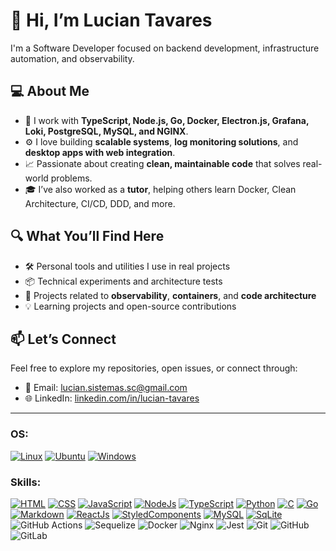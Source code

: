 # 👋 Hi, I’m Lucian Tavares

I'm a Software Developer focused on backend development, infrastructure automation, and observability.

## 💻 About Me

- 🔧 I work with **TypeScript, Node.js, Go, Docker, Electron.js, Grafana, Loki, PostgreSQL, MySQL, and NGINX**.
- ⚙️ I love building **scalable systems**, **log monitoring solutions**, and **desktop apps with web integration**.
- 📈 Passionate about creating **clean, maintainable code** that solves real-world problems.
- 🎓 I’ve also worked as a **tutor**, helping others learn Docker, Clean Architecture, CI/CD, DDD, and more.

## 🔍 What You’ll Find Here

- 🛠️ Personal tools and utilities I use in real projects
- 📦 Technical experiments and architecture tests
- 🧪 Projects related to **observability**, **containers**, and **code architecture**
- 💡 Learning projects and open-source contributions

## 📫 Let’s Connect

Feel free to explore my repositories, open issues, or connect through:
- 📧 Email: lucian.sistemas.sc@gmail.com
- 🌐 LinkedIn: [linkedin.com/in/lucian-tavares](https://www.linkedin.com/in/lucian-tavares)

---

### OS:

[![Linux](https://img.shields.io/badge/Linux-FCC624?style=for-the-badge&logo=linux&logoColor=black)](https://www.kernel.org/)
[![Ubuntu](https://img.shields.io/badge/Ubuntu-E95420?style=for-the-badge&logo=ubuntu&logoColor=white)](https://ubuntu.com/)
[![Windows](https://img.shields.io/badge/Windows-0078D6?style=for-the-badge&logo=windows&logoColor=white)](https://www.microsoft.com/)

### Skills:

[![HTML](https://img.shields.io/badge/HTML5-E34F26?style=for-the-badge&logo=html5&logoColor=white)](https://developer.mozilla.org/pt-BR/docs/Learn/HTML)
[![CSS](https://img.shields.io/badge/CSS3-1572B6?style=for-the-badge&logo=css3&logoColor=white)](https://developer.mozilla.org/pt-BR/docs/Learn/CSS)
[![JavaScript](https://img.shields.io/badge/JavaScript-F7DF1E?style=for-the-badge&logo=javascript&logoColor=black)](https://developer.mozilla.org/pt-BR/docs/Learn/JavaScript)
[![NodeJs](https://img.shields.io/badge/Node.js-43853D?style=for-the-badge&logo=node.js&logoColor=white)](https://nodejs.org/en)
[![TypeScript](https://img.shields.io/badge/TypeScript-007ACC?style=for-the-badge&logo=typescript&logoColor=white)](https://www.typescriptlang.org/)
[![Python](https://img.shields.io/badge/Python-14354C?style=for-the-badge&logo=python&logoColor=white)](https://www.python.org/)
[![C](https://img.shields.io/badge/C-00599C?style=for-the-badge&logo=c&logoColor=white)](https://learn.microsoft.com/pt-br/cpp/c-language/?view=msvc-170)
[![Go](https://img.shields.io/badge/Go-00ADD8?style=for-the-badge&logo=go&logoColor=white)](https://go.dev/)
[![Markdown](https://img.shields.io/badge/Markdown-000000?style=for-the-badge&logo=markdown&logoColor=white)](https://www.markdownguide.org/)
[![ReactJs](https://img.shields.io/badge/React-20232A?style=for-the-badge&logo=react&logoColor=61DAFB)](https://react.dev/)
[![StyledComponents](https://img.shields.io/badge/styled--components-DB7093?style=for-the-badge&logo=styled-components&logoColor=white)](https://styled-components.com/)
[![MySQL](	https://img.shields.io/badge/MySQL-00000F?style=for-the-badge&logo=mysql&logoColor=white)](https://www.mysql.com/)
[![SqLite](https://img.shields.io/badge/SQLite-07405E?style=for-the-badge&logo=sqlite&logoColor=white)](https://www.sqlite.org/index.html)
![GitHub Actions](https://img.shields.io/badge/github%20actions-%232671E5.svg?style=for-the-badge&logo=githubactions&logoColor=white)
![Sequelize](https://img.shields.io/badge/Sequelize-52B0E7?style=for-the-badge&logo=Sequelize&logoColor=white)
![Docker](https://img.shields.io/badge/docker-%230db7ed.svg?style=for-the-badge&logo=docker&logoColor=white)
![Nginx](https://img.shields.io/badge/nginx-%23009639.svg?style=for-the-badge&logo=nginx&logoColor=white)
![Jest](https://img.shields.io/badge/-jest-%23C21325?style=for-the-badge&logo=jest&logoColor=white)
![Git](https://img.shields.io/badge/git-%23F05033.svg?style=for-the-badge&logo=git&logoColor=white)
![GitHub](https://img.shields.io/badge/github-%23121011.svg?style=for-the-badge&logo=github&logoColor=white)
![GitLab](https://img.shields.io/badge/gitlab-%23181717.svg?style=for-the-badge&logo=gitlab&logoColor=white)
